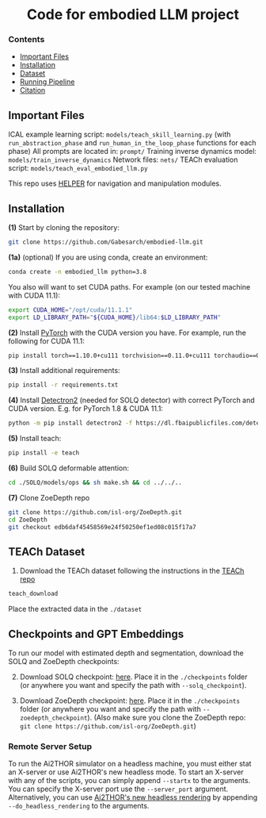 <h1 align="center">
    Code for embodied LLM project
</h1>

### Contents

<div class="toc">
<ul>
<li><a href="#important-files"> Important Files </a></li>
<li><a href="#installation"> Installation </a></li>
<li><a href="#dataset"> Dataset </a></li>
<li><a href="#running-full-pipeline-with-GT-perception"> Running Pipeline </a></li>
<li><a href="#citation"> Citation </a></li>
</ul>
</div>

## Important Files

ICAL example learning script: `models/teach_skill_learning.py` (with `run_abstraction_phase` and `run_human_in_the_loop_phase` functions for each phase)
All prompts are located in: `prompt/`
Training inverse dynamics model: `models/train_inverse_dynamics`
Network files: `nets/`
TEACh evaluation script: `models/teach_eval_embodied_llm.py`

This repo uses [HELPER](https://github.com/Gabesarch/HELPER) for navigation and manipulation modules.

## Installation 

**(1)** Start by cloning the repository:
```bash
git clone https://github.com/Gabesarch/embodied-llm.git
```
**(1a)** (optional) If you are using conda, create an environment: 
```bash
conda create -n embodied_llm python=3.8
```

You also will want to set CUDA paths. For example (on our tested machine with CUDA 11.1): 
```bash
export CUDA_HOME="/opt/cuda/11.1.1"
export LD_LIBRARY_PATH="${CUDA_HOME}/lib64:$LD_LIBRARY_PATH"
```

**(2)** Install [PyTorch](https://pytorch.org/get-started/locally/) with the CUDA version you have. For example, run the following for CUDA 11.1: 
```bash
pip install torch==1.10.0+cu111 torchvision==0.11.0+cu111 torchaudio==0.10.0 -f https://download.pytorch.org/whl/torch_stable.html
```
<!-- pip install torch==1.8.1+cu111 torchvision==0.9.1+cu111 torchaudio==0.8.1 -f https://download.pytorch.org/whl/torch_stable.html -->

**(3)** Install additional requirements: 
```bash
pip install -r requirements.txt
```

**(4)** Install [Detectron2](https://detectron2.readthedocs.io/en/latest/tutorials/install.html) (needed for SOLQ detector) with correct PyTorch and CUDA version. 
E.g. for PyTorch 1.8 & CUDA 11.1:
```bash
python -m pip install detectron2 -f https://dl.fbaipublicfiles.com/detectron2/wheels/cu111/torch1.10/index.html
```
<!-- python -m pip install detectron2 -f https://dl.fbaipublicfiles.com/detectron2/wheels/cu111/torch1.8/index.html -->

**(5)** Install teach: 
```bash
pip install -e teach
```
<!-- git clone https://github.com/alexa/teach.git -->

**(6)** Build SOLQ deformable attention:
```bash
cd ./SOLQ/models/ops && sh make.sh && cd ../../..
```

**(7)** Clone ZoeDepth repo
```bash
git clone https://github.com/isl-org/ZoeDepth.git
cd ZoeDepth
git checkout edb6daf45458569e24f50250ef1ed08c015f17a7
```

## TEACh Dataset
1. Download the TEACh dataset following the instructions in the [TEACh repo](https://github.com/alexa/teach)
```bash
teach_download 
```
Place the extracted data in the `./dataset`

## Checkpoints and GPT Embeddings
To run our model with estimated depth and segmentation, download the SOLQ and ZoeDepth checkpoints:

2. Download SOLQ checkpoint: [here](https://drive.google.com/file/d/1hTCtTuygPCJnhAkGeVPzWGHiY3PHNE2j/view?usp=sharing). Place it in the `./checkpoints` folder (or anywhere you want and specify the path with `--solq_checkpoint`). 

3. Download ZoeDepth checkpoint: [here](https://drive.google.com/file/d/1gMe8_5PzaNKWLT5OP-9KKEYhbNxRjk9F/view?usp=drive_link). Place it in the `./checkpoints` folder (or anywhere you want and specify the path with `--zoedepth_checkpoint`). (Also make sure you clone the ZoeDepth repo: `git clone https://github.com/isl-org/ZoeDepth.git`)

### Remote Server Setup
To run the Ai2THOR simulator on a headless machine, you must either stat an X-server or use Ai2THOR's new headless mode. 
To start an X-server with any of the scripts, you can simply append `--startx` to the arguments. You can specify the X-server port use the `--server_port` argument.
Alternatively, you can use [Ai2THOR's new headless rendering](https://ai2thor.allenai.org/ithor/documentation/#headless-setup) by appending `--do_headless_rendering` to the arguments. 
